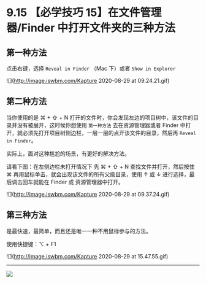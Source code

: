 # 9.15 【必学技巧 15】在文件管理器/Finder 中打开文件夹的三种方法



## 第一种方法

点击右键，选择 `Reveal in Finder` （Mac 下）或者 `Show in Explorer`

![](http://image.iswbm.com/Kapture 2020-08-29 at 09.24.21.gif)



## 第二种方法

当你使用的是 ⌘ + ⇧ + N 打开的文件时，你会发现左边的项目树中，该文件的目录并没有被展开，这时候你想使用 `第一种方法` 去在资源管理器或者 Finder 中打开，就必须先打开项目树侧边栏，一层一层的点开该文件的目录，然后再 `Reveal in Finder`。

实际上，面对这种尴尬的场景，有更好的解决方法。

请看下图：在左侧边栏未打开情况下 先 ⌘ + ⇧ + N 查找文件并打开，然后按住 ⌘ 再用鼠标单击，就会出现该文件的所有父级目录，使用 ↑ 或 ↓ 进行选择，最后调击回车就能在 Finder 或 资源管理器中打开。

![](http://image.iswbm.com/Kapture 2020-08-29 at 09.37.24.gif)

## 第三种方法

是最快速，最简单，而且还是唯一一种不用鼠标参与的方法。

使用快捷键：⌥ + F1

![](http://image.iswbm.com/Kapture 2020-08-29 at 15.47.55.gif)



---

![](https://open.weixin.qq.com/qr/code?username=idealyard)